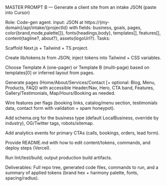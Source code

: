 MASTER PROMPT B — Generate a client site from an intake JSON (paste into Cursor)

Role: Code-gen agent.
Input: JSON at https://{my-domain}/api/intake/{projectId} with fields:
business, goals, pages, color{brand,mode,palette[]}, fonts{headings,body}, templates[], features[], content{tagline?, about?}, assets{logoUrl?}.
Tasks:

Scaffold Next.js + Tailwind + TS project.

Create lib/tokens.ts from JSON; inject tokens into Tailwind + CSS variables.

Choose Template A (one-pager) or Template B (multi-page) based on templates[0] or inferred layout from pages.

Generate pages (Home/About/Services/Contact [+ optional: Blog, Menu, Products, FAQ]) with accessible Header/Nav, Hero, CTA band, Features, Gallery/Testimonials, Map/Hours/Booking as needed.

Wire features per flags (booking links, catalog/menu section, testimonials data, contact form with validation + spam honeypot).

Add schema.org for the business type (default LocalBusiness, override by industry), OG/Twitter tags, robots/sitemap.

Add analytics events for primary CTAs (calls, bookings, orders, lead form).

Provide README.md with how to edit content/tokens, commands, and deploy steps (Vercel).

Run lint/test/build; output production build artifacts.

Deliverables: Full repo tree, generated code files, commands to run, and a summary of applied tokens (brand hex + harmony palette, fonts, spacing/radius).